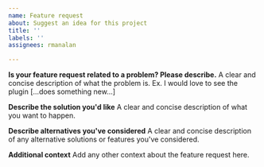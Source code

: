 ```yaml
---
name: Feature request
about: Suggest an idea for this project
title: ''
labels: ''
assignees: rmanalan

---
```


**Is your feature request related to a problem? Please describe.**
A clear and concise description of what the problem is. Ex. I would love to see the plugin [...does something new...]

**Describe the solution you'd like**
A clear and concise description of what you want to happen.

**Describe alternatives you've considered**
A clear and concise description of any alternative solutions or features you've considered.

**Additional context**
Add any other context about the feature request here.
